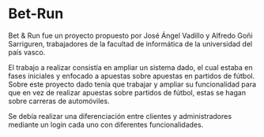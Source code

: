 # Bet-Run
Bet & Run fue un proyecto propuesto por José Ángel Vadillo y Alfredo Goñi Sarriguren, trabajadores de la facultad de informática de la universidad del país vasco.

El trabajo a realizar consistía en ampliar un sistema dado, el cual estaba en fases iniciales y enfocado a apuestas sobre apuestas en partidos de fútbol. Sobre este proyecto dado tenía que trabajar y ampliar su funcionalidad para que en vez de realizar apuestas sobre partidos de fútbol, estas se hagan sobre carreras de automóviles.

Se debía realizar una diferenciación entre clientes y administradores mediante un login cada uno con diferentes funcionalidades.
